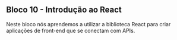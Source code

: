 ## Bloco 10 - Introdução ao React

Neste bloco nós aprendemos a utilizar a biblioteca React para criar aplicações de front-end que se conectam com APIs.